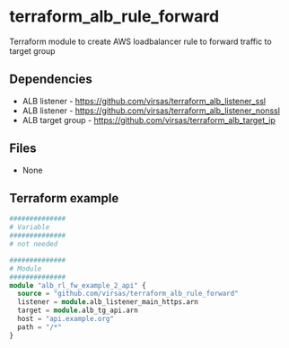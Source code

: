 # terraform_alb_rule_forward

Terraform module to create AWS loadbalancer rule to forward traffic to target group

##  Dependencies

- ALB listener - <https://github.com/virsas/terraform_alb_listener_ssl>
- ALB listener - <https://github.com/virsas/terraform_alb_listener_nonssl>
- ALB target group - <https://github.com/virsas/terraform_alb_target_ip>

## Files

- None

## Terraform example

``` terraform
##############
# Variable
##############
# not needed

##############
# Module
##############
module "alb_rl_fw_example_2_api" {
  source = "github.com/virsas/terraform_alb_rule_forward"
  listener = module.alb_listener_main_https.arn
  target = module.alb_tg_api.arn
  host = "api.example.org"
  path = "/*"
}
```